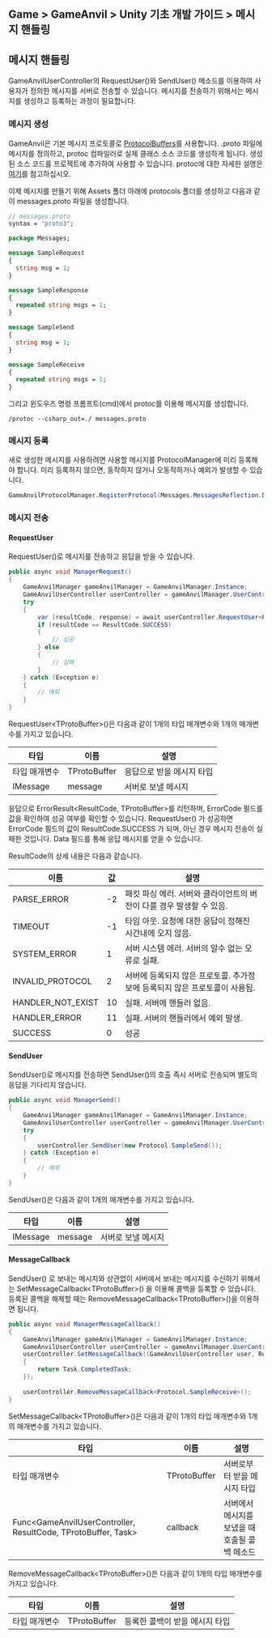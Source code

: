 ## Game > GameAnvil > Unity 기초 개발 가이드 > 메시지 핸들링

## 메시지 핸들링

GameAnvilUserController의 RequestUser()와 SendUser() 메소드를 이용하여 사용자가 정의한 메시지를 서버로 전송할 수 있습니다. 메시지를 전송하기 위해서는 메시지를 생성하고 등록하는 과정이 필요합니다.

### 메시지 생성

GameAnvil은 기본 메시지 프로토콜로 [ProtocolBuffers](https://developers.google.com/protocol-buffers/docs/proto3)를 사용합니다. .proto 파일에 메시지를 정의하고, protoc 컴파일러로 실제 클래스 소스 코드를 생성하게 됩니다. 생성된 소스 코드를 프로젝트에 추가하여 사용할 수 있습니다. protoc에 대한 자세한 설명은 [여기](https://developers.google.com/protocol-buffers/docs/proto3#generating)를 참고하십시오. 

이제 메시지를 만들기 위해 Assets 폴더 아래에 protocols 폴더를 생성하고 다음과 같이 messages.proto 파일을 생성합니다.

```protobuf
// messages.proto
syntax = "proto3";

package Messages;

message SampleRequest
{
  string msg = 1;
}

message SampleResponse
{
  repeated string msgs = 1;
}

message SampleSend
{
  string msg = 1;
}

message SampleReceive
{
  repeated string msgs = 1;
}
```

그리고 윈도우즈 명령 프롬프트(cmd)에서 protoc를 이용해 메시지를 생성합니다.

```
/protoc --csharp_out=./ messages.proto
```

### 메시지 등록

새로 생성한 메시지를 사용하려면 사용할 메시지를 ProtocolManager에 미리 등록해야 합니다. 미리 등록하지 않으면, 동작하지 않거나 오동작하거나 예외가 발생할 수 있습니다.

```c#
GameAnvilProtocolManager.RegisterProtocol(Messages.MessagesReflection.Descriptor);
```

### 메시지 전송

#### RequestUser

RequestUser()로 메시지를 전송하고 응답을 받을 수 있습니다.

```c#
public async void ManagerRequest()
{
    GameAnvilManager gameAnvilManager = GameAnvilManager.Instance;
    GameAnvilUserController userController = gameAnvilManager.UserController;
    try
    {
        var (resultCode, response) = await userController.RequestUser<Protocol.SampleResponse>(new Protocol.SampleRequest());
        if (resultCode == ResultCode.SUCCESS)
        {
            // 성공
        } else
        {
            // 실패
        }
    } catch (Exception e)
    {
        // 예외
    }
}
```

RequestUser\<TProtoBuffer\>()은 다음과 같이 1개의 타입 매개변수와 1개의 매개변수를 가지고 있습니다.

| 타입       | 이름           | 설명             |
|----------|--------------|----------------|
| 타입 매개변수  | TProtoBuffer | 응답으로 받을 메시지 타입 |
| IMessage | message      | 서버로 보낼 메시지     |

응답으로 ErrorResult<ResultCode, TProtoBuffer>를 리턴하며, ErrorCode 필드를 값을 확인하여 성공 여부를 확인할 수 있습니다. RequestUser() 가 성공하면 ErrorCode 필드의 값이 ResultCode.SUCCESS 가 되며, 아닌 경우 메시지 전송이 실패한 것입니다. Data 필드를 통해 응답 메시지를 얻을 수 있습니다.

ResultCode의 상세 내용은 다음과 같습니다.

| 이름                | 값  | 설명                                         |
|-------------------|----|--------------------------------------------|
| PARSE_ERROR       | -2 | 패킷 파싱 에러. 서버와 클라이언트의 버전이 다를 경우 발생할 수 있음.   |
| TIMEOUT           | -1 | 타임 아웃. 요청에 대한 응답이 정해진 시간내에 오지 않음.          |
| SYSTEM_ERROR      | 1  | 서버 시스템 에러.  서버의 알수 없는 오류로 실패.              |
| INVALID_PROTOCOL  | 2  | 서버에 등록되지 않은 프로토콜. 추가정보에 등록되지 않은 프로토콜이 사용됨. |
| HANDLER_NOT_EXIST | 10 | 실패. 서버에 핸들러 없음.                            |
| HANDLER_ERROR     | 11 | 실패. 서버의 핸들러에서 예외 발생.                       |
| SUCCESS           | 0  | 성공                                         |

#### SendUser

SendUser()로 메시지를 전송하면 SendUser()의 호출 즉시 서버로 전송되며 별도의 응답을 기다리지 않습니다.

```c#
public async void ManagerSend()
{
    GameAnvilManager gameAnvilManager = GameAnvilManager.Instance;
    GameAnvilUserController userController = gameAnvilManager.UserController;
    try
    {
        userController.SendUser(new Protocol.SampleSend());
    } catch (Exception e)
    {
        // 예외
    }
}
```

SendUser()은 다음과 같이 1개의 매개변수를 가지고 있습니다.

| 타입       | 이름      | 설명         |
|----------|---------|------------|
| IMessage | message | 서버로 보낼 메시지 |

#### MessageCallback

SendUser() 로 보내는 메시지와 상관없이 서버에서 보내는 메시지를 수신하기 위해서는 SetMessageCallback\<TProtoBuffer\>() 을 이용해 콜백을 등록할 수 있습니다. 등록된 콜백을 해제할 때는 RemoveMessageCallback\<TProtoBuffer\>()을 이용하면 됩니다.

```c#
public async void ManagerMessageCallback()
{
    GameAnvilManager gameAnvilManager = GameAnvilManager.Instance;
    GameAnvilUserController userController = gameAnvilManager.UserController;
    userController.SetMessageCallback((GameAnvilUserController user, ResultCode resultCode, Protocol.SampleReceive receive) =>
    {
        return Task.CompletedTask;
    });
    
    userController.RemoveMessageCallback<Protocol.SampleReceive>();
}
```

SetMessageCallback\<TProtoBuffer\>()은 다음과 같이 1개의 타입 매개변수와 1개의 매개변수를 가지고 있습니다.

| 타입                                                            | 이름           | 설명                         |
|---------------------------------------------------------------|--------------|----------------------------|
| 타입 매개변수                                                       | TProtoBuffer | 서버로부터 받을 메시지 타입            |
| Func<GameAnvilUserController, ResultCode, TProtoBuffer, Task> | callback     | 서버에서 메시지를 보냈을 때 호출될 콜백 메소드 |

RemoveMessageCallback\<TProtoBuffer\>()은 다음과 같이 1개의 타입 매개변수를 가지고 있습니다.

| 타입      | 이름           | 설명                |
|---------|--------------|-------------------|
| 타입 매개변수 | TProtoBuffer | 등록한 콜백이 받을 메시지 타입 |

